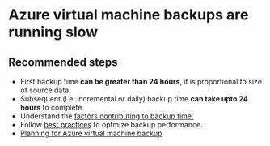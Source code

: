  <properties
	pageTitle="Azure virtual machine backups are running slow"
	description="VM backup performance"
	service="microsoft.recoveryservices"
	resource="vaults"
	authors="trinadhk"
	displayOrder="3"
	selfHelpType="resource"
	supportTopicIds="32553281"
	resourceTags=""
	productPesIds=""
	cloudEnvironments="public"
/>

# Azure virtual machine backups are running slow

## **Recommended steps**
- First backup time **can be greater than 24 hours**, it is proportional to size of source data. <br> 
- Subsequent (i.e. incremental or daily) backup time **can take upto 24 hours** to complete. <br> 
- Understand the [factors contributing to backup time.](https://azure.microsoft.com/documentation/articles/backup-azure-vms-introduction/#total-vm-backup-time) <br> 
- Follow [best practices](https://azure.microsoft.com/documentation/articles/backup-azure-vms-introduction/#best-practices) to optmize backup performance. <br> 
- [Planning for Azure virtual machine backup](https://azure.microsoft.com/documentation/articles/backup-azure-vms-introduction/) <br>
